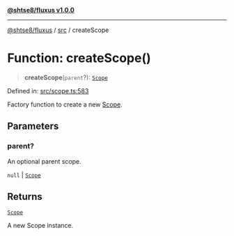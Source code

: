 [**@shtse8/fluxus v1.0.0**](../../README.md)

***

[@shtse8/fluxus](../../README.md) / [src](../README.md) / createScope

# Function: createScope()

> **createScope**(`parent`?): [`Scope`](../classes/Scope.md)

Defined in: [src/scope.ts:583](https://github.com/shtse8/fluxus/blob/4924e60e87ca8856c0bf61d7c46469f55d63d7b6/src/scope.ts#L583)

Factory function to create a new [Scope](../classes/Scope.md).

## Parameters

### parent?

An optional parent scope.

`null` | [`Scope`](../classes/Scope.md)

## Returns

[`Scope`](../classes/Scope.md)

A new Scope instance.

